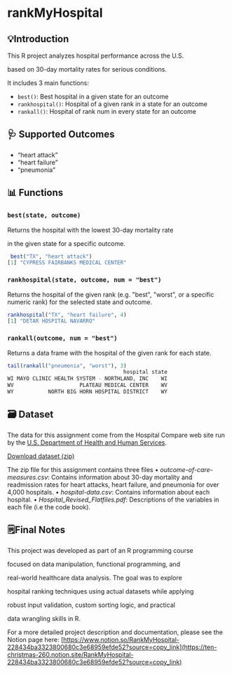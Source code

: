 # rankMyHospital

## 💡Introduction

This R project analyzes hospital performance across the U.S.

based on 30-day mortality rates for serious conditions.

It includes 3 main functions:

- `best()`: Best hospital in a given state for an outcome
- `rankhospital()`: Hospital of a given rank in a state for an outcome
- `rankall()`: Hospital of rank num in every state for an outcome

## 🩺 Supported Outcomes

- “heart attack”
- “heart failure”
- “pneumonia”

## 📊 Functions

### `best(state, outcome)`

Returns the hospital with the lowest 30-day mortality rate

in the given state for a specific outcome.

```r
 best("TX", "heart attack")
[1] "CYPRESS FAIRBANKS MEDICAL CENTER"
```

### `rankhospital(state, outcome, num = "best")`

Returns the hospital of the given rank (e.g. "best", "worst", or a specific numeric rank) for the selected state and outcome.

```r
rankhospital("TX", "heart failure", 4)
[1] "DETAR HOSPITAL NAVARRO"
```

### `rankall(outcome, num = "best")`

Returns a data frame with the hospital of the given rank for each state.

```r
tail(rankall("pneumonia", "worst"), 3)
                                     hospital state
WI MAYO CLINIC HEALTH SYSTEM - NORTHLAND, INC    WI
WV                     PLATEAU MEDICAL CENTER    WV
WY           NORTH BIG HORN HOSPITAL DISTRICT    WY
```

## 🗃️ Dataset

The data for this assignment come from the Hospital Compare web site run by the [U.S. Department of Health and Human Services](https://www.hhs.gov/).

[Download dataset (zip)](https://d396qusza40orc.cloudfront.net/rprog%2Fdata%2FProgAssignment3-data.zip)

The zip file for this assignment contains three files
• *outcome-of-care-measures.csv*: Contains information about 30-day mortality and readmission rates
for heart attacks, heart failure, and pneumonia for over 4,000 hospitals.
• *hospital-data.csv*: Contains information about each hospital.
• *Hospital_Revised_Flatfiles.pdf*: Descriptions of the variables in each file (i.e the code book).

## 🗒️Final Notes

This project was developed as part of an R programming course

focused on data manipulation, functional programming, and

real-world healthcare data analysis. The goal was to explore

hospital ranking techniques using actual datasets while applying

robust input validation, custom sorting logic, and practical

data wrangling skills in R.

For a more detailed project description and documentation,
please see the Notion page here: [https://www.notion.so/RankMyHospital-228434ba3323800680c3e68959efde52?source=copy_link](https://ten-christmas-260.notion.site/RankMyHospital-228434ba3323800680c3e68959efde52?source=copy_link)
